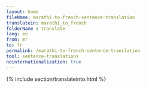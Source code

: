 ```yaml
---
layout: home
fileName: marathi-to-french-sentence-translation
translatein: marathi_to_french
folderName : translate
lang: en
from: mr
to: fr
permalink: /marathi-to-french-sentence-translation
tool: sentence-translations
nointernationalization: true
---
```

{% include section/translateinto.html %}
